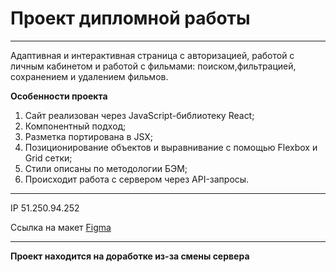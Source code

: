 # Проект дипломной работы
____

Адаптивная и интерактивная страница с авторизацией, работой с личным кабинетом и работой с фильмами: поиском,фильтрацией, сохранением и удалением фильмов.

**Особенности проекта**

1) Сайт реализован через JavaScript-библиотеку React;
2) Компонентный подход;
3) Разметка портирована в JSX;
4) Позиционирование объектов и выравнивание с помощью Flexbox и Grid сетки;
5) Стили описаны по методологии БЭМ;
6) Происходит работа с сервером через API-запросы.
____

IP 51.250.94.252

Сcылка на макет [Figma](https://disk.yandex.ru/d/QowYVc3LjLWyeA)
____
**Проект находится на доработке из-за смены сервера**
